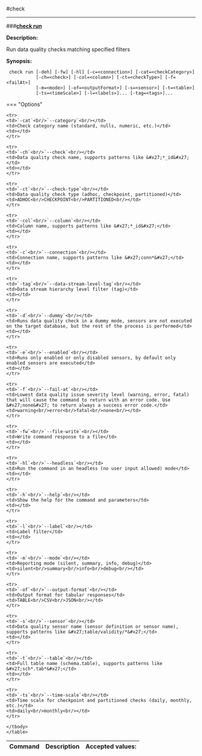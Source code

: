#check

___
###<b><u>check run</u></b>

<b>Description:</b>

Run data quality checks matching specified filters

<b>Synopsis:</b>
<pre><code> check run [-deh] [-fw] [-hl] [-c&#x3D;&lt;connection&gt;] [-cat&#x3D;&lt;checkCategory&gt;]
           [-ch&#x3D;&lt;check&gt;] [-col&#x3D;&lt;column&gt;] [-ct&#x3D;&lt;checkType&gt;] [-f&#x3D;&lt;failAt&gt;]
           [-m&#x3D;&lt;mode&gt;] [-of&#x3D;&lt;outputFormat&gt;] [-s&#x3D;&lt;sensor&gt;] [-t&#x3D;&lt;table&gt;]
           [-ts&#x3D;&lt;timeScale&gt;] [-l&#x3D;&lt;labels&gt;]... [-tag&#x3D;&lt;tags&gt;]...
</code></pre>

=== "Options"
    <table>
    <thead>
    <tr>
    <th>Command</th>
    <th>Description</th>
    <th>Accepted values:</th>
    </tr>
    </thead>
    <tbody>
    
    <tr>
    <td>`-cat`<br/>`--category`<br/></td>
    <td>Check category name (standard, nulls, numeric, etc.)</td>
    <td></td>
    </tr>
    
    <tr>
    <td>`-ch`<br/>`--check`<br/></td>
    <td>Data quality check name, supports patterns like &#x27;*_id&#x27;</td>
    <td></td>
    </tr>
    
    <tr>
    <td>`-ct`<br/>`--check-type`<br/></td>
    <td>Data quality check type (adhoc, checkpoint, partitioned)</td>
    <td>ADHOC<br/>CHECKPOINT<br/>PARTITIONED<br/></td>
    </tr>
    
    <tr>
    <td>`-col`<br/>`--column`<br/></td>
    <td>Column name, supports patterns like &#x27;*_id&#x27;</td>
    <td></td>
    </tr>
    
    <tr>
    <td>`-c`<br/>`--connection`<br/></td>
    <td>Connection name, supports patterns like &#x27;conn*&#x27;</td>
    <td></td>
    </tr>
    
    <tr>
    <td>`-tag`<br/>`--data-stream-level-tag`<br/></td>
    <td>Data stream hierarchy level filter (tag)</td>
    <td></td>
    </tr>
    
    <tr>
    <td>`-d`<br/>`--dummy`<br/></td>
    <td>Runs data quality check in a dummy mode, sensors are not executed on the target database, but the rest of the process is performed</td>
    <td></td>
    </tr>
    
    <tr>
    <td>`-e`<br/>`--enabled`<br/></td>
    <td>Runs only enabled or only disabled sensors, by default only enabled sensors are executed</td>
    <td></td>
    </tr>
    
    <tr>
    <td>`-f`<br/>`--fail-at`<br/></td>
    <td>Lowest data quality issue severity level (warning, error, fatal) that will cause the command to return with an error code. Use &#x27;none&#x27; to return always a success error code.</td>
    <td>warning<br/>error<br/>fatal<br/>none<br/></td>
    </tr>
    
    <tr>
    <td>`-fw`<br/>`--file-write`<br/></td>
    <td>Write command response to a file</td>
    <td></td>
    </tr>
    
    <tr>
    <td>`-hl`<br/>`--headless`<br/></td>
    <td>Run the command in an headless (no user input allowed) mode</td>
    <td></td>
    </tr>
    
    <tr>
    <td>`-h`<br/>`--help`<br/></td>
    <td>Show the help for the command and parameters</td>
    <td></td>
    </tr>
    
    <tr>
    <td>`-l`<br/>`--label`<br/></td>
    <td>Label filter</td>
    <td></td>
    </tr>
    
    <tr>
    <td>`-m`<br/>`--mode`<br/></td>
    <td>Reporting mode (silent, summary, info, debug)</td>
    <td>silent<br/>summary<br/>info<br/>debug<br/></td>
    </tr>
    
    <tr>
    <td>`-of`<br/>`--output-format`<br/></td>
    <td>Output format for tabular responses</td>
    <td>TABLE<br/>CSV<br/>JSON<br/></td>
    </tr>
    
    <tr>
    <td>`-s`<br/>`--sensor`<br/></td>
    <td>Data quality sensor name (sensor definition or sensor name), supports patterns like &#x27;table/validity/*&#x27;</td>
    <td></td>
    </tr>
    
    <tr>
    <td>`-t`<br/>`--table`<br/></td>
    <td>Full table name (schema.table), supports patterns like &#x27;sch*.tab*&#x27;</td>
    <td></td>
    </tr>
    
    <tr>
    <td>`-ts`<br/>`--time-scale`<br/></td>
    <td>Time scale for checkpoint and partitioned checks (daily, monthly, etc.)</td>
    <td>daily<br/>monthly<br/></td>
    </tr>
    
    </tbody>
    </table>
